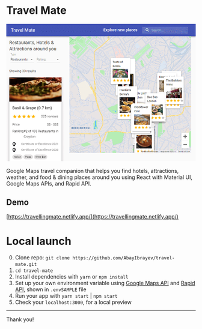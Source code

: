 # Travel Mate

![LOGO](travelMate.png)

Google Maps travel companion that helps you find hotels, attractions, weather, and food & dining places around you using React with Material UI, Google Maps APIs, and Rapid API.

## Demo

[https://travellingmate.netlify.app/](https://travellingmate.netlify.app/)

# Local launch

0. Clone repo: `git clone https://github.com/AbayIbrayev/travel-mate.git`
1. `cd travel-mate`
2. Install dependencies with `yarn` or `npm install`
3. Set up your own environment variable using [Google Maps API](https://console.cloud.google.com/) and [Rapid API](https://rapidapi.com/apidojo/api/travel-advisor/), shown in `.envSAMPLE` file
4. Run your app with `yarn start` | `npm start`
5. Check your `localhost:3000`, for a local preview

---

Thank you!
